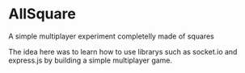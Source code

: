 # AllSquare
A simple multiplayer experiment completelly made of squares

The idea here was to learn how to use librarys such as socket.io and express.js by building a simple multiplayer game.

